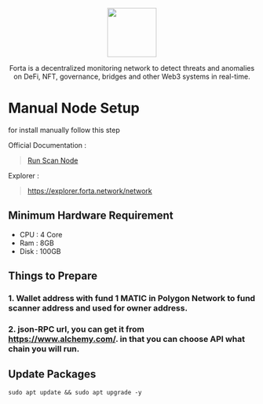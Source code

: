 <p align="center">
  <img height="100" height="auto" src="https://user-images.githubusercontent.com/50621007/166480394-78f4659d-f4d8-4194-80de-a4080b207978.png">
</p>

<p align="center">Forta is a decentralized monitoring network to detect threats and anomalies on DeFi, NFT, governance, bridges and other Web3 systems in real-time.<p>

# Manual Node Setup

for install manually follow this step

Official Documentation :
> [Run Scan Node](https://docs.forta.network/en/latest/scanner-quickstart/)

Explorer :
> https://explorer.forta.network/network

## Minimum Hardware Requirement 
- CPU   : 4 Core
- Ram   : 8GB
- Disk  : 100GB

## Things to Prepare
### 1. Wallet address with fund 1 MATIC in Polygon Network to fund scanner address and used for owner address.
### 2. json-RPC url, you can get it from https://www.alchemy.com/. in that you can choose API what chain you will run.

## Update Packages
```
sudo apt update && sudo apt upgrade -y
```
